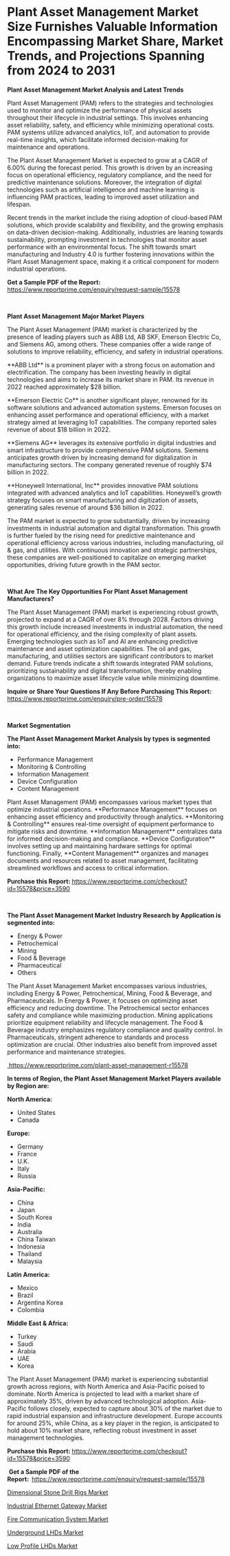 <p><h1>Plant Asset Management Market Size Furnishes Valuable Information Encompassing Market Share, Market Trends, and Projections Spanning from 2024 to 2031</h1></p><p><strong>Plant Asset Management Market Analysis and Latest Trends</strong></p>
<p><p>Plant Asset Management (PAM) refers to the strategies and technologies used to monitor and optimize the performance of physical assets throughout their lifecycle in industrial settings. This involves enhancing asset reliability, safety, and efficiency while minimizing operational costs. PAM systems utilize advanced analytics, IoT, and automation to provide real-time insights, which facilitate informed decision-making for maintenance and operations.</p><p>The Plant Asset Management Market is expected to grow at a CAGR of 6.00% during the forecast period. This growth is driven by an increasing focus on operational efficiency, regulatory compliance, and the need for predictive maintenance solutions. Moreover, the integration of digital technologies such as artificial intelligence and machine learning is influencing PAM practices, leading to improved asset utilization and lifespan.</p><p>Recent trends in the market include the rising adoption of cloud-based PAM solutions, which provide scalability and flexibility, and the growing emphasis on data-driven decision-making. Additionally, industries are leaning towards sustainability, prompting investment in technologies that monitor asset performance with an environmental focus. The shift towards smart manufacturing and Industry 4.0 is further fostering innovations within the Plant Asset Management space, making it a critical component for modern industrial operations.</p></p>
<p><strong>Get a Sample PDF of the Report:&nbsp;</strong> <a href="https://www.reportprime.com/enquiry/request-sample/15578?utm_campaign=1125&utm_medium=2&utm_source=Github&utm_content=ia&utm_term=11102024&utm_id=plant-asset-management">https://www.reportprime.com/enquiry/request-sample/15578</a></p>
<p>&nbsp;</p>
<p><strong>Plant Asset Management Major Market Players</strong></p>
<p><p>The Plant Asset Management (PAM) market is characterized by the presence of leading players such as ABB Ltd, AB SKF, Emerson Electric Co, and Siemens AG, among others. These companies offer a wide range of solutions to improve reliability, efficiency, and safety in industrial operations.</p><p>**ABB Ltd** is a prominent player with a strong focus on automation and electrification. The company has been investing heavily in digital technologies and aims to increase its market share in PAM. Its revenue in 2022 reached approximately $28 billion.</p><p>**Emerson Electric Co** is another significant player, renowned for its software solutions and advanced automation systems. Emerson focuses on enhancing asset performance and operational efficiency, with a market strategy aimed at leveraging IoT capabilities. The company reported sales revenue of about $18 billion in 2022.</p><p>**Siemens AG** leverages its extensive portfolio in digital industries and smart infrastructure to provide comprehensive PAM solutions. Siemens anticipates growth driven by increasing demand for digitalization in manufacturing sectors. The company generated revenue of roughly $74 billion in 2022.</p><p>**Honeywell International, Inc** provides innovative PAM solutions integrated with advanced analytics and IoT capabilities. Honeywell’s growth strategy focuses on smart manufacturing and digitization of assets, generating sales revenue of around $36 billion in 2022.</p><p>The PAM market is expected to grow substantially, driven by increasing investments in industrial automation and digital transformation. This growth is further fueled by the rising need for predictive maintenance and operational efficiency across various industries, including manufacturing, oil & gas, and utilities. With continuous innovation and strategic partnerships, these companies are well-positioned to capitalize on emerging market opportunities, driving future growth in the PAM sector.</p></p>
<p>&nbsp;</p>
<p><strong>What Are The Key Opportunities For Plant Asset Management Manufacturers?</strong></p>
<p><p>The Plant Asset Management (PAM) market is experiencing robust growth, projected to expand at a CAGR of over 8% through 2028. Factors driving this growth include increased investments in industrial automation, the need for operational efficiency, and the rising complexity of plant assets. Emerging technologies such as IoT and AI are enhancing predictive maintenance and asset optimization capabilities. The oil and gas, manufacturing, and utilities sectors are significant contributors to market demand. Future trends indicate a shift towards integrated PAM solutions, prioritizing sustainability and digital transformation, thereby enabling organizations to maximize asset lifecycle value while minimizing downtime.</p></p>
<p><strong>Inquire or Share Your Questions If Any Before Purchasing This Report:</strong> <a href="https://www.reportprime.com/enquiry/pre-order/15578?utm_campaign=1125&utm_medium=2&utm_source=Github&utm_content=ia&utm_term=11102024&utm_id=plant-asset-management">https://www.reportprime.com/enquiry/pre-order/15578</a></p>
<p>&nbsp;</p>
<p><strong>Market Segmentation</strong></p>
<p><strong>The Plant Asset Management Market Analysis by types is segmented into:</strong></p>
<p><ul><li>Performance Management</li><li>Monitoring & Controlling</li><li>Information Management</li><li>Device Configuration</li><li>Content Management</li></ul></p>
<p><p>Plant Asset Management (PAM) encompasses various market types that optimize industrial operations. **Performance Management** focuses on enhancing asset efficiency and productivity through analytics. **Monitoring & Controlling** ensures real-time oversight of equipment performance to mitigate risks and downtime. **Information Management** centralizes data for informed decision-making and compliance. **Device Configuration** involves setting up and maintaining hardware settings for optimal functioning. Finally, **Content Management** organizes and manages documents and resources related to asset management, facilitating streamlined workflows and access to critical information.</p></p>
<p><strong>Purchase this Report:&nbsp;</strong><a href="https://www.reportprime.com/checkout?id=15578&price=3590&utm_campaign=1125&utm_medium=2&utm_source=Github&utm_content=ia&utm_term=11102024&utm_id=plant-asset-management">https://www.reportprime.com/checkout?id=15578&price=3590</a></p>
<p>&nbsp;</p>
<p><strong>The Plant Asset Management Market Industry Research by Application is segmented into:</strong></p>
<p><ul><li>Energy & Power</li><li>Petrochemical</li><li>Mining</li><li>Food & Beverage</li><li>Pharmaceutical</li><li>Others</li></ul></p>
<p><p>The Plant Asset Management Market encompasses various industries, including Energy & Power, Petrochemical, Mining, Food & Beverage, and Pharmaceuticals. In Energy & Power, it focuses on optimizing asset efficiency and reducing downtime. The Petrochemical sector enhances safety and compliance while maximizing production. Mining applications prioritize equipment reliability and lifecycle management. The Food & Beverage industry emphasizes regulatory compliance and quality control. In Pharmaceuticals, stringent adherence to standards and process optimization are crucial. Other industries also benefit from improved asset performance and maintenance strategies.</p></p>
<p><a href="https://www.reportprime.com/plant-asset-management-r15578?utm_campaign=1125&utm_medium=2&utm_source=Github&utm_content=ia&utm_term=11102024&utm_id=plant-asset-management">&nbsp;https://www.reportprime.com/plant-asset-management-r15578</a></p>
<p><strong>In terms of Region, the Plant Asset Management Market Players available by Region are:</strong></p>
<p>
    <p> <strong> North America: </strong>
        <ul>
            <li>United States</li>
            <li>Canada</li>
        </ul>
        </p> 
    <p> <strong> Europe: </strong>
        <ul>
            <li>Germany</li>
            <li>France</li>
            <li>U.K.</li>
            <li>Italy</li>
            <li>Russia</li>
        </ul>
        </p> 
    <p> <strong> Asia-Pacific: </strong>
        <ul>
            <li>China</li>
            <li>Japan</li>
            <li>South Korea</li>
            <li>India</li>
            <li>Australia</li>
            <li>China Taiwan</li>
            <li>Indonesia</li>
            <li>Thailand</li>
            <li>Malaysia</li>
        </ul>
        </p> 
    <p> <strong> Latin America: </strong>
        <ul>
            <li>Mexico</li>
            <li>Brazil</li>
            <li>Argentina Korea</li>
            <li>Colombia</li>
        </ul>
        </p> 
    <p> <strong> Middle East & Africa: </strong>
        <ul>
            <li>Turkey</li>
            <li>Saudi</li>
            <li>Arabia</li>
            <li>UAE</li>
            <li>Korea</li>
        </ul>
    </p>
    </p>
<p><p>The Plant Asset Management (PAM) market is experiencing substantial growth across regions, with North America and Asia-Pacific poised to dominate. North America is projected to lead with a market share of approximately 35%, driven by advanced technological adoption. Asia-Pacific follows closely, expected to capture about 30% of the market due to rapid industrial expansion and infrastructure development. Europe accounts for around 25%, while China, as a key player in the region, is anticipated to hold about 10% market share, reflecting robust investment in asset management technologies.</p></p>
<p><strong>Purchase this Report: </strong><a href="https://www.reportprime.com/checkout?id=15578&price=3590&utm_campaign=1125&utm_medium=2&utm_source=Github&utm_content=ia&utm_term=11102024&utm_id=plant-asset-management">https://www.reportprime.com/checkout?id=15578&price=3590</a></p>
<p>&nbsp;<strong>Get a Sample PDF of the Report:&nbsp;&nbsp;</strong><a href="https://www.reportprime.com/enquiry/request-sample/15578?utm_campaign=1125&utm_medium=2&utm_source=Github&utm_content=ia&utm_term=11102024&utm_id=plant-asset-management">https://www.reportprime.com/enquiry/request-sample/15578</a></p>
<p><strong></strong></p>
<p><p><a href="https://www.linkedin.com/pulse/dimensional-stone-drill-rigs-market-matrix-applications-miningconstructionquarrying-t1qoe?utm_campaign=1125&utm_medium=2&utm_source=Github&utm_content=ia&utm_term=11102024&utm_id=plant-asset-management">Dimensional Stone Drill Rigs Market</a></p><p><a href="https://issuu.com/reportprime-2/docs/industrial-ethernet-gateway-market-_a93eb6b6a3c8c5?utm_campaign=1125&utm_medium=2&utm_source=Github&utm_content=ia&utm_term=11102024&utm_id=plant-asset-management">Industrial Ethernet Gateway Market</a></p><p><a href="https://issuu.com/reportprime-2/docs/fire-communication-system-market-si_60dc4d0ef7ebad?utm_campaign=1125&utm_medium=2&utm_source=Github&utm_content=ia&utm_term=11102024&utm_id=plant-asset-management">Fire Communication System Market</a></p><p><a href="https://www.linkedin.com/pulse/underground-lhds-market-indicators-size-regional-breakdown-k3xqe?utm_campaign=1125&utm_medium=2&utm_source=Github&utm_content=ia&utm_term=11102024&utm_id=plant-asset-management">Underground LHDs Market</a></p><p><a href="https://www.linkedin.com/pulse/sustainability-trends-low-profile-lhds-industry-market-implications-ojwne?utm_campaign=1125&utm_medium=2&utm_source=Github&utm_content=ia&utm_term=11102024&utm_id=plant-asset-management">Low Profile LHDs Market</a></p></p>